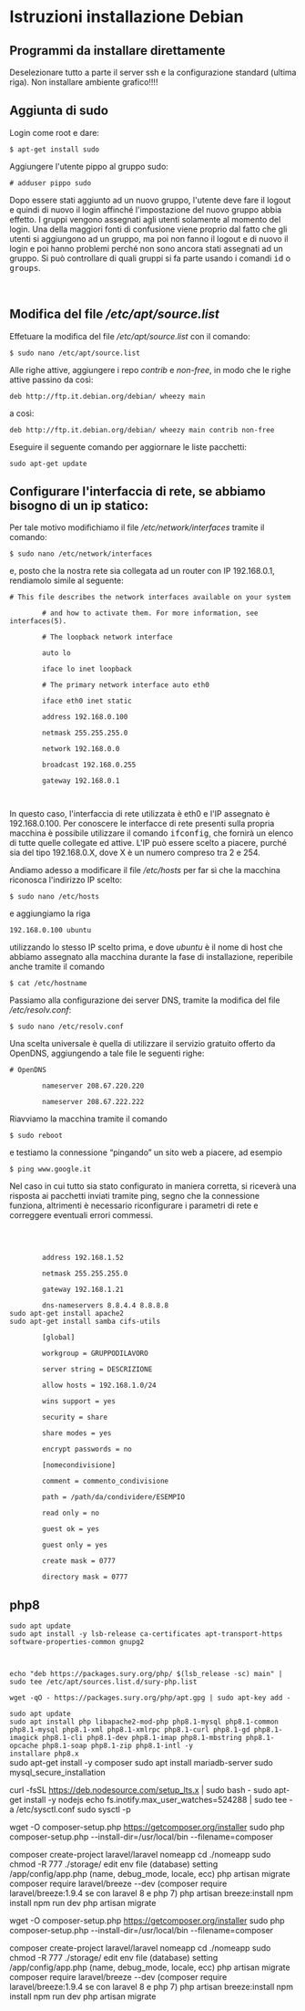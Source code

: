 <h1>
    Istruzioni installazione Debian</h1>
<h2>
    Programmi da installare direttamente</h2>
<p>
    Deselezionare tutto a parte il server ssh e la configurazione standard (ultima riga). Non installare ambiente grafico!!!!</p>
<p>
<h2>
    Aggiunta di sudo</h2>
<p>
    Login come root e dare:</p>
<div class="code">
    <code>$ apt-get install sudo </code></div>
<p>
    Aggiungere l&#39;utente pippo al gruppo sudo:</p>
<div class="code">
    <code># adduser pippo sudo </code></div>
<p>
    Dopo essere stati aggiunto ad un nuovo gruppo, l&#39;utente deve fare il logout e quindi di nuovo il login affinch&eacute; l&#39;impostazione del nuovo gruppo abbia effetto. I gruppi vengono assegnati agli utenti solamente al momento del login. Una della maggiori fonti di confusione viene proprio dal fatto che gli utenti si aggiungono ad un gruppo, ma poi non fanno il logout e di nuovo il login e poi hanno problemi perch&eacute; non sono ancora stati assegnati ad un gruppo. Si pu&ograve; controllare di quali gruppi si fa parte usando i comandi <tt>id</tt> o <tt>groups</tt>.</p>
<p>
    &nbsp;</p>
<h2>Modifica del file <em>/etc/apt/source.list</em></h2>
<p>Effetuare la modifica del file <em>/etc/apt/source.list</em> con il comando:</p>
<div class="code"><code>$ sudo nano /etc/apt/source.list </code></div>
<p>
    Alle righe attive, aggiungere i repo <em>contrib</em> e <em>non-free</em>, in modo che le righe attive passino da cos&igrave;:</p>
<div class="code">
    <code>deb http://ftp.it.debian.org/debian/ wheezy main </code></div>
<p>			a cos&igrave;:</p>
<div class="code">
    <code>deb http://ftp.it.debian.org/debian/ wheezy main contrib non-free </code></div>
<p> Eseguire il seguente comando per aggiornare le liste pacchetti:</p>
<div class="code">
    <code>sudo apt-get update</code></div>
<h2>
    Configurare l&#39;interfaccia di rete, se abbiamo bisogno di un ip statico:</h2>
<p>
    Per tale motivo modifichiamo il file <em>/etc/network/interfaces</em> tramite il comando:</p>
<div class="code">
    <code>$ sudo nano /etc/network/interfaces </code></div>
<p>
    e, posto che la nostra rete sia collegata ad un router con IP 192.168.0.1, rendiamolo simile al seguente:</p>
<div class="code">
    <code># This file describes the network interfaces available on your system<br />
        # and how to activate them. For more information, see interfaces(5).<br />
        # The loopback network interface<br />
        auto lo<br />
        iface lo inet loopback<br />
        # The primary network interface auto eth0<br />
        iface eth0 inet static<br />
        address 192.168.0.100<br />
        netmask 255.255.255.0<br />
        network 192.168.0.0<br />
        broadcast 192.168.0.255<br />
        gateway 192.168.0.1<br />
    </code></div>
<p>
    In questo caso, l&#39;interfaccia di rete utilizzata &egrave; eth0 e l&#39;IP assegnato &egrave; 192.168.0.100. Per conoscere le interfacce di rete presenti sulla propria macchina &egrave; possibile utilizzare il comando <tt>ifconfig</tt>, che fornir&agrave; un elenco di tutte quelle collegate ed attive. L&#39;IP pu&ograve; essere scelto a piacere, purch&eacute; sia del tipo 192.168.0.X, dove X &egrave; un numero compreso tra 2 e 254.</p>
<p>
    Andiamo adesso a modificare il file <em>/etc/hosts</em> per far s&igrave; che la macchina riconosca l&#39;indirizzo IP scelto:</p>
<div class="code">
    <code>$ sudo nano /etc/hosts </code></div>
<p>
    e aggiungiamo la riga</p>
<div class="code">
    <code>192.168.0.100 ubuntu </code></div>
<p>
    utilizzando lo stesso IP scelto prima, e dove <em>ubuntu</em> &egrave; il nome di host che abbiamo assegnato alla macchina durante la fase di installazione, reperibile anche tramite il comando</p>
<div class="code">
    <code>$ cat /etc/hostname </code></div>
<p>
    Passiamo alla configurazione dei server DNS, tramite la modifica del file <em>/etc/resolv.conf</em>:</p>
<div class="code">
    <code>$ sudo nano /etc/resolv.conf </code></div>
<p>
    Una scelta universale &egrave; quella di utilizzare il servizio gratuito offerto da OpenDNS, aggiungendo a tale file le seguenti righe:</p>
<div class="code">
    <code># OpenDNS<br />
        nameserver 208.67.220.220<br />
        nameserver 208.67.222.222 </code></div>
<p>
    Riavviamo la macchina tramite il comando</p>
<div class="code">
    <code>$ sudo reboot </code></div>
<p>
    e testiamo la connessione &ldquo;pingando&rdquo; un sito web a piacere, ad esempio</p>
<div class="code">
    <code>$ ping www.google.it </code></div>
<p>
    Nel caso in cui tutto sia stato configurato in maniera corretta, si ricever&agrave; una risposta ai pacchetti inviati tramite ping, segno che la connessione funziona, altrimenti &egrave; necessario riconfigurare i parametri di rete e correggere eventuali errori commessi.</p>
<p>
    &nbsp;</p>
<div class="code">
    <code>			
        address 192.168.1.52<br />
        netmask 255.255.255.0<br />
        gateway 192.168.1.21<br />
        dns-nameservers 8.8.4.4 8.8.8.8<br /></code></div>
<div class="code">
    <code>sudo apt-get install apache2</code></div>
<div class="code">
    <code>sudo apt-get install samba cifs-utils<br />
        [global]<br />
        workgroup = GRUPPODILAVORO<br />
        server string = DESCRIZIONE<br />
        allow hosts = 192.168.1.0/24<br />
        wins support = yes<br />
        security = share<br />
        share modes = yes<br />
        encrypt passwords = no<br />
        [nomecondivisione]<br />
        comment = commento_condivisione<br />
        path = /path/da/condividere/ESEMPIO<br />
        read only = no<br />
        guest ok = yes<br />
        guest only = yes<br />
        create mask = 0777<br />
        directory mask = 0777</code></div>
<h2>php8</h2>
<div class="code">
    <code>sudo apt update</code></div>
<div class="code">
    <code>sudo apt install -y lsb-release ca-certificates apt-transport-https software-properties-common gnupg2<br />
        <br />
echo "deb https://packages.sury.org/php/ $(lsb_release -sc) main" | sudo tee /etc/apt/sources.list.d/sury-php.list<br />
wget -qO - https://packages.sury.org/php/apt.gpg | sudo apt-key add -<br />
sudo apt update </code></div>
<div class="code">
    <code>sudo apt install php libapache2-mod-php php8.1-mysql php8.1-common php8.1-mysql php8.1-xml php8.1-xmlrpc php8.1-curl php8.1-gd php8.1-imagick php8.1-cli php8.1-dev php8.1-imap php8.1-mbstring php8.1-opcache php8.1-soap php8.1-zip php8.1-intl -y
installare php8.x</code></div>
sudo apt-get install -y composer
sudo apt install mariadb-server
sudo mysql_secure_installation 

curl -fsSL https://deb.nodesource.com/setup_lts.x | sudo bash -
sudo apt-get install -y nodejs
echo fs.inotify.max_user_watches=524288 | sudo tee -a /etc/sysctl.conf
sudo sysctl -p

wget -O composer-setup.php https://getcomposer.org/installer
sudo php composer-setup.php --install-dir=/usr/local/bin --filename=composer

composer create-project laravel/laravel nomeapp
cd ./nomeapp
sudo chmod -R 777 ./storage/
edit env file (database)
setting /app/config/app.php (name, debug_mode, locale, ecc)
php artisan migrate
composer require laravel/breeze --dev (composer require laravel/breeze:1.9.4 se con laravel 8 e php 7)
php artisan breeze:install 
npm install
npm run dev
php artisan migrate


wget -O composer-setup.php https://getcomposer.org/installer
sudo php composer-setup.php --install-dir=/usr/local/bin --filename=composer

composer create-project laravel/laravel nomeapp
cd ./nomeapp
sudo chmod -R 777 ./storage/
edit env file (database)
setting /app/config/app.php (name, debug_mode, locale, ecc)
php artisan migrate
composer require laravel/breeze --dev (composer require laravel/breeze:1.9.4 se con laravel 8 e php 7)
php artisan breeze:install 
npm install
npm run dev
php artisan migrate

